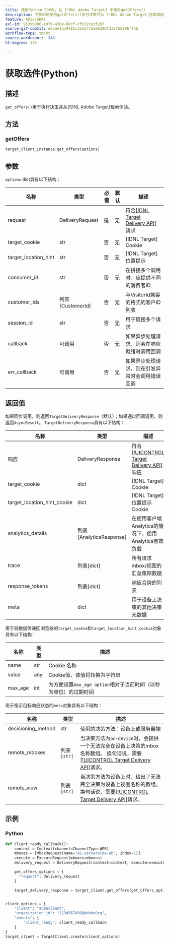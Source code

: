 ```yaml
---
title: 使用Python SDK时，在 [!DNL Adobe Target] 中使用getOffers()
description: 了解如何使用getOffers()执行决策并从 [!DNL Adobe Target]检索体验。
feature: APIs/SDKs
exl-id: 9539b806-e070-430e-80cf-cf632ce3f207
source-git-commit: e5bae1ac9485c3e1d7c55e6386f332755196ffab
workflow-type: tm+mt
source-wordcount: '348'
ht-degree: 12%

---
```


# 获取选件(Python)

## 描述

`get_offers()`用于执行决策并从[!DNL Adobe Target]检索体验。


## 方法

### getOffers

```python {line-numbers="true"}
target_client_instance.get_offers(options)
```

## 参数

`options` dict具有以下结构：

| 名称 | 类型 | 必需 | 默认 | 描述 |
| --- | --- | --- | --- | --- |
| request | DeliveryRequest | 是 | 无 | 符合[[!DNL Target Delivery API]](/help/dev/implement/delivery-api/overview.md)请求 |
| target_cookie | str | 否 | 无 | [!DNL Target] Cookie |
| target_location_hint | str | 否 | 无 | [!DNL Target]位置提示 |
| consumer_id | str | 否 | 无 | 在拼接多个调用时，应提供不同的消费者ID |
| customer_ids | 列表[CustomerId] | 否 | 无 | 与VisitorId兼容的格式的客户ID列表 |
| session_id | str | 否 | 无 | 用于链接多个请求 |
| callback | 可调用 | 否 | 无 | 如果异步处理请求，则会在响应就绪时调用回调 |
| err_callback | 可调用 | 否 | 无 | 如果异步处理请求，则在引发异常时会调用错误回调 |

## 返回值

如果同步调用，则返回`TargetDeliveryResponse`（默认）；如果通过回调调用，则返回`AsyncResult`。 `TargetDeliveryResponse`具有以下结构：

| 名称 | 类型 | 描述 |
| --- | --- | --- |
| 响应 | DeliveryResponse | 符合[[!UICONTROL Target Delivery API]](/help/dev/implement/delivery-api/overview.md)响应 |
| target_cookie | dict | [!DNL Target] Cookie |
| target_location_hint_cookie | dict | [!DNL Target]位置提示Cookie |
| analytics_details | 列表[AnalyticsResponse] | 在使用客户端Analytics的情况下，使用Analytics有效负载 |
| trace | 列表[dict] | 所有请求mbox/视图的汇总跟踪数据 |
| response_tokens | 列表[dict] | [&#x200B;响应令牌](https://experienceleague.adobe.com/docs/target/using/administer/response-tokens.html?lang=zh-Hans)的列表 |
| meta | dict | 用于设备上决策的其他决策元数据 |

用于将数据传递回浏览器的`target_cookie`和`target_location_hint_cookie`对象具有以下结构：

| 名称 | 类型 | 描述 |
| --- | --- | --- |
| name | str | Cookie 名称 |
| value | any | Cookie值，该值将转换为字符串 |
| max_age | int | 为方便设置`max_age option`相对于当前时间（以秒为单位）的过期时间 |

用于指示目标响应状态的`meta`对象具有以下结构：

| 名称 | 类型 | 描述 |
| --- | --- | --- |
| decisioning_method | str | 使用的决策方法：设备上或服务器端 |
| remote_mboxes | 列表`[str]` | 当决策方法为`on-device`时，会提供一个无法完全在设备上决策的mbox名称数组。 换句话说，需要[[!UICONTROL Target Delivery API]](/help/dev/implement/delivery-api/overview.md)请求。 |
| remote_view | 列表`[str]` | 当决策方法为设备上时，给出了无法完全决策为设备上视图名称的数组。 换句话说，需要[[!UICONTROL Target Delivery API]](/help/dev/implement/delivery-api/overview.md)请求。 |

## 示例

### Python

```python {line-numbers="true"}
def client_ready_callback():
    context = Context(channel=ChannelType.WEB)
    mboxes = [MboxRequest(name="a1-serverside-ab", index=1)]
    execute = ExecuteRequest(mboxes=mboxes)
    delivery_request = DeliveryRequest(context=context, execute=execute)

    get_offers_options = {
      "request": delivery_request
    }

    target_delivery_response = target_client.get_offers(get_offers_options)


client_options = {
    "client": "acmeclient",
    "organization_id": "1234567890@AdobeOrg",
    "events": {
        "client_ready": client_ready_callback
    }
}
target_client = TargetClient.create(client_options)
```
